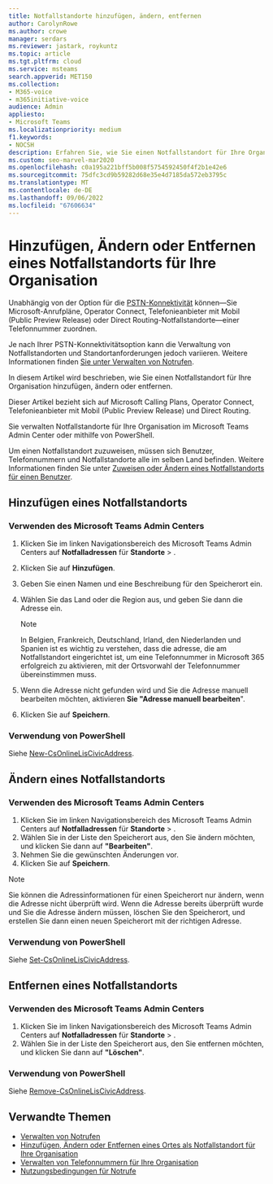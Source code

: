 ```yaml
---
title: Notfallstandorte hinzufügen, ändern, entfernen
author: CarolynRowe
ms.author: crowe
manager: serdars
ms.reviewer: jastark, roykuntz
ms.topic: article
ms.tgt.pltfrm: cloud
ms.service: msteams
search.appverid: MET150
ms.collection:
- M365-voice
- m365initiative-voice
audience: Admin
appliesto:
- Microsoft Teams
ms.localizationpriority: medium
f1.keywords:
- NOCSH
description: Erfahren Sie, wie Sie einen Notfallstandort für Ihre Organisation hinzufügen, ändern oder entfernen.
ms.custom: seo-marvel-mar2020
ms.openlocfilehash: c0a195a221bff5b008f5754592450f4f2b1e42e6
ms.sourcegitcommit: 75dfc3cd9b59282d68e35e4d7185da572eb3795c
ms.translationtype: MT
ms.contentlocale: de-DE
ms.lasthandoff: 09/06/2022
ms.locfileid: "67606634"
---
```

# <a name="add-change-or-remove-an-emergency-location-for-your-organization"></a>Hinzufügen, Ändern oder Entfernen eines Notfallstandorts für Ihre Organisation

Unabhängig von der Option für die [PSTN-Konnektivität](pstn-connectivity.md) können&mdash;Sie Microsoft-Anrufpläne, Operator Connect, Telefonieanbieter mit Mobil (Public Preview Release) oder Direct Routing-Notfallstandorte&mdash;einer Telefonnummer zuordnen.

Je nach Ihrer PSTN-Konnektivitätsoption kann die Verwaltung von Notfallstandorten und Standortanforderungen jedoch variieren. Weitere Informationen finden [Sie unter Verwalten von Notrufen](what-are-emergency-locations-addresses-and-call-routing.md).

In diesem Artikel wird beschrieben, wie Sie einen Notfallstandort für Ihre Organisation hinzufügen, ändern oder entfernen. 

Dieser Artikel bezieht sich auf Microsoft Calling Plans, Operator Connect, Telefonieanbieter mit Mobil (Public Preview Release) und Direct Routing.

Sie verwalten Notfallstandorte für Ihre Organisation im Microsoft Teams Admin Center oder mithilfe von PowerShell.

Um einen Notfallstandort zuzuweisen, müssen sich Benutzer, Telefonnummern und Notfallstandorte alle im selben Land befinden. Weitere Informationen finden Sie unter [Zuweisen oder Ändern eines Notfallstandorts für einen Benutzer](assign-change-emergency-location-user.md).
  
## <a name="add-an-emergency-location"></a>Hinzufügen eines Notfallstandorts

### <a name="using-the-microsoft-teams-admin-center"></a>Verwenden des Microsoft Teams Admin Centers

1. Klicken Sie im linken Navigationsbereich des Microsoft Teams Admin Centers auf **Notfalladressen** für **Standorte** > .
2. Klicken Sie auf **Hinzufügen**.
3. Geben Sie einen Namen und eine Beschreibung für den Speicherort ein.
4. Wählen Sie das Land oder die Region aus, und geben Sie dann die Adresse ein.

   > [!NOTE]
   > In Belgien, Frankreich, Deutschland, Irland, den Niederlanden und Spanien ist es wichtig zu verstehen, dass die adresse, die am Notfallstandort eingerichtet ist, um eine Telefonnummer in Microsoft 365 erfolgreich zu aktivieren, mit der Ortsvorwahl der Telefonnummer übereinstimmen muss.

5. Wenn die Adresse nicht gefunden wird und Sie die Adresse manuell bearbeiten möchten, aktivieren **Sie "Adresse manuell bearbeiten**".
6. Klicken Sie auf **Speichern**.

### <a name="using-powershell"></a>Verwendung von PowerShell

Siehe [New-CsOnlineLisCivicAddress](/powershell/module/skype/new-csonlineliscivicaddress).
    
## <a name="change-an-emergency-location"></a>Ändern eines Notfallstandorts

### <a name="using-the-microsoft-teams-admin-center"></a>Verwenden des Microsoft Teams Admin Centers

1. Klicken Sie im linken Navigationsbereich des Microsoft Teams Admin Centers auf **Notfalladressen** für **Standorte** > .
2. Wählen Sie in der Liste den Speicherort aus, den Sie ändern möchten, und klicken Sie dann auf **"Bearbeiten"**.
3. Nehmen Sie die gewünschten Änderungen vor.
4. Klicken Sie auf **Speichern**.

> [!NOTE]
> Sie können die Adressinformationen für einen Speicherort nur ändern, wenn die Adresse nicht überprüft wird. Wenn die Adresse bereits überprüft wurde und Sie die Adresse ändern müssen, löschen Sie den Speicherort, und erstellen Sie dann einen neuen Speicherort mit der richtigen Adresse.

### <a name="using-powershell"></a>Verwendung von PowerShell

Siehe [Set-CsOnlineLisCivicAddress](/powershell/module/skype/set-csonlineliscivicaddress).
    
## <a name="remove-an-emergency-location"></a>Entfernen eines Notfallstandorts

### <a name="using-the-microsoft-teams-admin-center"></a>Verwenden des Microsoft Teams Admin Centers

1. Klicken Sie im linken Navigationsbereich des Microsoft Teams Admin Centers auf **Notfalladressen** für **Standorte** > .
2. Wählen Sie in der Liste den Speicherort aus, den Sie entfernen möchten, und klicken Sie dann auf **"Löschen"**.

### <a name="using-powershell"></a>Verwendung von PowerShell

Siehe [Remove-CsOnlineLisCivicAddress](/powershell/module/skype/remove-csonlineliscivicaddress).

## <a name="related-topics"></a>Verwandte Themen

- [Verwalten von Notrufen](what-are-emergency-locations-addresses-and-call-routing.md)
- [Hinzufügen, Ändern oder Entfernen eines Ortes als Notfallstandort für Ihre Organisation](add-change-remove-emergency-place-organization.md)
- [Verwalten von Telefonnummern für Ihre Organisation](/microsoftteams/manage-phone-numbers-for-your-organization)
- [Nutzungsbedingungen für Notrufe](./emergency-calling-terms-and-conditions.md)